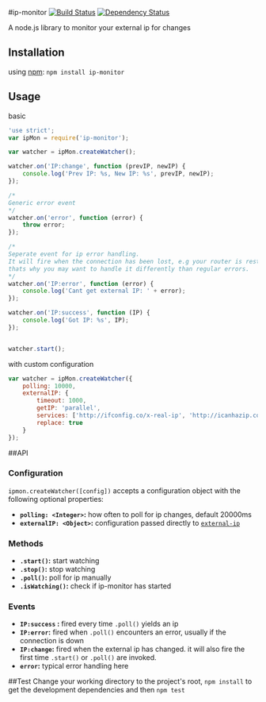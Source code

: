 #ip-monitor [![Build Status](https://travis-ci.org/J-Chaniotis/ip-monitor.svg)](https://travis-ci.org/J-Chaniotis/ip-monitor) [![Dependency Status](https://david-dm.org/j-Chaniotis/ip-monitor.svg)](https://david-dm.org/j-Chaniotis/ip-monitor)


A node.js library to monitor your external ip for changes

## Installation

using [npm](https://www.npmjs.org/package/ip-monitor): `npm install ip-monitor`

## Usage
basic
```javascript
'use strict';
var ipMon = require('ip-monitor');

var watcher = ipMon.createWatcher();

watcher.on('IP:change', function (prevIP, newIP) {
    console.log('Prev IP: %s, New IP: %s', prevIP, newIP);
});

/*
Generic error event
*/
watcher.on('error', function (error) {
    throw error;
});

/*
Seperate event for ip error handling.
It will fire when the connection has been lost, e.g your router is restarting,
thats why you may want to handle it differently than regular errors.
*/
watcher.on('IP:error', function (error) {
    console.log('Cant get external IP: ' + error);
});

watcher.on('IP:success', function (IP) {
    console.log('Got IP: %s', IP);
});


watcher.start();

```

with custom configuration
```javascript
var watcher = ipMon.createWatcher({
    polling: 10000,
    externalIP: {
        timeout: 1000,
        getIP: 'parallel',
        services: ['http://ifconfig.co/x-real-ip', 'http://icanhazip.com/'],
        replace: true
    }
});
```

##API

### Configuration
`ipmon.createWatcher([config])` accepts a configuration object with the following optional properties:
* <b>`polling: <Integer>`:</b> how often to poll for ip changes, default 20000ms
* <b>`externalIP: <Object>`:</b> configuration passed directly to [`external-ip`](https://github.com/J-Chaniotis/external-ip/blob/master/README.md)

### Methods
* <b>`.start()`:</b> start watching
* <b>`.stop()`:</b> stop watching
* <b>`.poll()`:</b> poll for ip manually
* <b>`.isWatching()`:</b> check if ip-monitor has started

### Events
* <b>`IP:success` :</b> fired every time `.poll()` yields an ip
* <b>`IP:error`:</b> fired when `.poll()` encounters an error, usually if the connection is down
* <b>`IP:change`:</b> fired when the external ip has changed. it will also fire the first time `.start()` or `.poll()` are invoked.
* <b>`error`:</b> typical error handling here

##Test
Change your working directory to the project's root, `npm install` to get the development dependencies and then `npm test`
